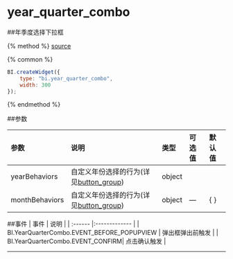 # year_quarter_combo

##年季度选择下拉框

{% method %}
[source](https://jsfiddle.net/fineui/xe6Lt6mo/)

{% common %}
```javascript
BI.createWidget({
    type: "bi.year_quarter_combo",
    width: 300
});
```

{% endmethod %}

##参数

| 参数    | 说明           | 类型  | 可选值 | 默认值
| :------ |:-------------  | :-----| :----|:----|
| yearBehaviors |自定义年份选择的行为(详见[button_group](../../core/abstract/button_group.md))  | object| |  |
| monthBehaviors |自定义年份选择的行为(详见[button_group](../../core/abstract/button_group.md))  | object| —|{ } |



##事件
| 事件    |  说明  |
| :------ |:------------- |
| BI.YearQuarterCombo.EVENT_BEFORE_POPUPVIEW |   弹出框弹出前触发   |
| BI.YearQuarterCombo.EVENT_CONFIRM|   点击确认触发   |


---